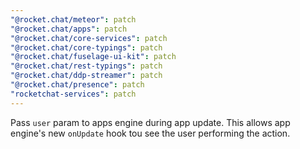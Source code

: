 ```yaml
---
"@rocket.chat/meteor": patch
"@rocket.chat/apps": patch
"@rocket.chat/core-services": patch
"@rocket.chat/core-typings": patch
"@rocket.chat/fuselage-ui-kit": patch
"@rocket.chat/rest-typings": patch
"@rocket.chat/ddp-streamer": patch
"@rocket.chat/presence": patch
"rocketchat-services": patch
---
```


Pass `user` param to apps engine during app update. This allows app engine's new `onUpdate` hook tou see the user performing the action.
